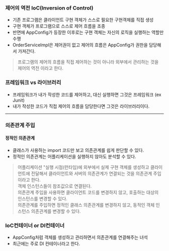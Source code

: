 ### 제어의 역전 IoC(Inversion of Control)
* 기존 프로그램은 클라이언트 구현 객체가 스스로 필요한 구현객체를 직접 생성
* 구현 객체가 프로그램으로 스스로 제어 흐름을 조종
* 반면에 AppConfig가 등장한 이후로는 구현 객체는 자신의 로직을 실행하는 역할만 수행
* OrderServiceImpl은 제어권이 없고 제어의 흐름은 AppConfig가 권한을 담당해서 가져간다.

> 프로그램의 제어의 흐름을 직접 제어하는 것이 아니라 외부에서 관리하는 것을 제어의 역전 이라고 한다.

### 프레임워크 vs 라이브러리
* 프레임워크가 내가 작성한 코드를 제어하고, 대신 실행하면 그것은 프레임워크 (ex Junit)
* 내가 작성한 코드가 직접 제어의 흐름을 담당한다면 그것은 라이브러리이다.

----

### 의존관계 주입
#### 정적인 의존관계
* 클래스가 사용하는 import 코드만 보고 의존관계를 쉽게 판단할 수 있다.
* 정적인 의존관계는 어플리케이션을 실행하지 않아도 분석할 수 있다. 

> 어플리케이션 "실행 시점(런타임)에 외부에서 실제 구현 객체를 생성하고 클라이언트에 전달해서 
> 클라이언트와 서버의 의존관계가 연결되는 것을 의존관계 주입이라고 한다. <br>
> 객체 인스턴스들이 참조값으로 연결된다. <br>
> 의존관계 주입을 사용하면 클라이언트 코드를 변경하지 않고, 호출하는 대상의 인스턴스를 변경할 수 있다. <br>
> 의존관계를 주입하면 정적인 클래스 의존관계를 변경하지 않고, 동적인 객체 인스턴스 의존관계를 변경할 수 있다.

### IoC컨테이너 or DI컨테이너
* AppConfig처럼 객체를 생성하고 관리하면서 의존관계를 연결해주는 녀석
* 최근에는 주로 DI 컨테이너라고 한다.


